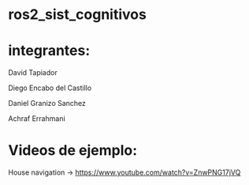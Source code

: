 # ros2_sist_cognitivos

# integrantes:
David Tapiador

Diego Encabo del Castillo

Daniel Granizo Sanchez

Achraf Errahmani 

# Videos de ejemplo:
House navigation -> https://www.youtube.com/watch?v=ZnwPNG17jVQ
